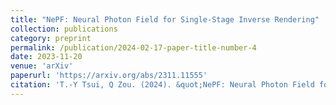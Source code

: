 ```yaml
---
title: "NePF: Neural Photon Field for Single-Stage Inverse Rendering"
collection: publications
category: preprint
permalink: /publication/2024-02-17-paper-title-number-4
date: 2023-11-20
venue: 'arXiv'
paperurl: 'https://arxiv.org/abs/2311.11555'
citation: 'T.-Y Tsui, Q Zou. (2024). &quot;NePF: Neural Photon Field for Single-Stage Inverse Rendering. &quot; <i>arXiv</i>.'
---
```

